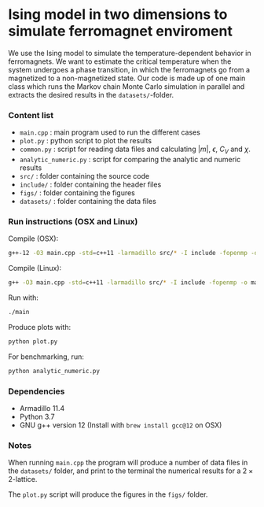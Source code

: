 # Ising model in two dimensions to simulate ferromagnet enviroment
We use the Ising model to simulate the temperature-dependent behavior in ferromagnets. We want to estimate the critical temperature when the system undergoes a phase transition, in which the ferromagnets go from a magnetized to a non-magnetized state. 
Our code is made up of one main class which runs the Markov chain Monte Carlo simulation in parallel and extracts the desired results in the `datasets/`-folder. 

### Content list
- `main.cpp` : main program used to run the different cases
- `plot.py` : python script to plot the results
- `common.py` : script for reading data files and calculating $|m|$, $\epsilon$, $C_V$ and $\chi$. 
- `analytic_numeric.py` : script for comparing the analytic and numeric results
- `src/` : folder containing the source code
- `include/` : folder containing the header files
- `figs/` : folder containing the figures
- `datasets/` : folder containing the data files

### Run instructions (OSX and Linux)

Compile (OSX): 
```sh
g++-12 -O3 main.cpp -std=c++11 -larmadillo src/* -I include -fopenmp -o main
```

Compile (Linux): 
```sh
g++ -O3 main.cpp -std=c++11 -larmadillo src/* -I include -fopenmp -o main
```

Run with: 
```sh
./main
```

Produce plots with: 
```sh
python plot.py
```

For benchmarking, run:
```sh
python analytic_numeric.py
```

### Dependencies
- Armadillo 11.4
- Python 3.7
- GNU g++ version 12 (Install with `brew install gcc@12` on OSX)


### Notes

When running `main.cpp` the program will produce a number of data files in the `datasets/` folder, and print to the terminal the numerical results for a $2 \times 2$-lattice. 

The `plot.py` script will produce the figures in the `figs/` folder.    
